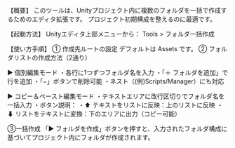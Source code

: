 ﻿【概要】
このツールは、Unityプロジェクト内に複数のフォルダを一括で作成するためのエディタ拡張です。
プロジェクト初期構成を整えるのに最適です。

【起動方法】
Unityエディタ上部メニューから：
Tools > フォルダ一括作成

【使い方手順】
① 作成先ルートの設定
デフォルトは Assets です。
② フォルダリストの作成方法（2通り）

▶ 個別編集モード
・各行に1つずつフォルダ名を入力
・「＋ フォルダを追加」で行を追加
・「−」ボタンで削除可能
・ネスト（(例)Scripts/Manager）にも対応

▶ コピー＆ペースト編集モード
・テキストエリアに改行区切りでフォルダ名を一括入力
・ボタン説明：
 ・⬆ テキストをリストに反映：上のリストに反映
 ・⬇ リストをテキストに変換：下のエリアに出力（コピー可能）

③一括作成
「▶ フォルダを作成」ボタンを押すと、入力されたフォルダ構成に基づいてプロジェクト内にフォルダが作成されます。
